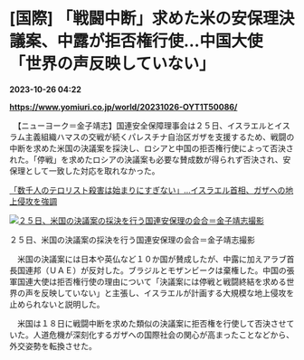 # [国際] 「戦闘中断」求めた米の安保理決議案、中露が拒否権行使…中国大使「世界の声反映していない」

**2023-10-26 04:22**

**https://www.yomiuri.co.jp/world/20231026-OYT1T50086/**

　【ニューヨーク＝金子靖志】国連安全保障理事会は２５日、イスラエルとイスラム主義組織ハマスの交戦が続くパレスチナ自治区ガザを支援するため、戦闘の中断を求めた米国の決議案を採決し、ロシアと中国の拒否権行使によって否決された。「停戦」を求めたロシアの決議案も必要な賛成数が得られず否決され、安保理として一致した対応を取れなかった。

[「数千人のテロリスト殺害は始まりにすぎない」…イスラエル首相、ガザへの地上侵攻を強調](https://www.yomiuri.co.jp/world/20231026-OYT1T50099/)

[![２５日、米国の決議案の採決を行う国連安保理の会合＝金子靖志撮影](https://www.yomiuri.co.jp/media/2023/10/20231026-OYT1I50049-1.jpg)](https://www.yomiuri.co.jp/pluralphoto/20231026-OYT1I50049/)

２５日、米国の決議案の採決を行う国連安保理の会合＝金子靖志撮影

　米国の決議案には日本や英仏など１０か国が賛成したが、中露に加えアラブ首長国連邦（ＵＡＥ）が反対した。ブラジルとモザンビークは棄権した。中国の張軍国連大使は拒否権行使の理由について「決議案には停戦と戦闘終結を求める世界の声を反映していない」と主張し、イスラエルが計画する大規模な地上侵攻を止められないと説明した。

　米国は１８日に戦闘中断を求めた類似の決議案に拒否権を行使して否決させていた。人道危機が深刻化するガザへの国際社会の関心が高まったことなどから、外交姿勢を転換させた。
